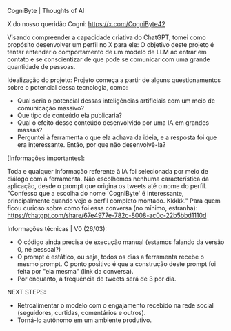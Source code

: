 CogniByte | Thoughts of AI

X do nosso queridão Cogni: https://x.com/CogniByte42

Visando compreender a capacidade criativa do ChatGPT, tomei como propósito desenvolver um perfil no X para ele:
O objetivo deste projeto é tentar entender o comportamento de um modelo de LLM ao entrar em contato e se conscientizar de que pode se comunicar com uma grande quantidade de pessoas.

Idealização do projeto:
Projeto começa a partir de alguns questionamentos sobre o potencial dessa tecnologia, como:
- Qual seria o potencial dessas inteligências artificiais com um meio de comunicação massivo?
- Que tipo de conteúdo ela publicaria?
- Qual o efeito desse conteúdo desenvolvido por uma IA em grandes massas?
- Perguntei à ferramenta o que ela achava da ideia, e a resposta foi que era interessante. Então, por que não desenvolvê-la?

[Informações importantes]:

Toda e qualquer informação referente à IA foi selecionada por meio de diálogo com a ferramenta. Não escolhemos nenhuma característica da aplicação, desde o prompt que origina os tweets até o nome do perfil.
"Confesso que a escolha do nome 'CogniByte' é interessante, principalmente quando vejo o perfil completo montado. Kkkkk."
Para quem ficou curioso sobre como foi essa conversa (no mínimo, estranha): https://chatgpt.com/share/67e4977e-782c-8008-ac0c-22b5bbd1110d

Informações técnicas | V0 (26/03):
- O código ainda precisa de execução manual (estamos falando da versão 0, né pessoal?)
- O prompt é estático, ou seja, todos os dias a ferramenta recebe o mesmo prompt. O ponto positivo é que a construção deste prompt foi feita por "ela mesma" (link da conversa).
- Por enquanto, a frequência de tweets será de 3 por dia.

NEXT STEPS:
- Retroalimentar o modelo com o engajamento recebido na rede social (seguidores, curtidas, comentários e outros).
- Torná-lo autônomo em um ambiente produtivo.
